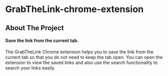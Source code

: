 # GrabTheLink-chrome-extension

## About The Project

#### Save the link from the current tab.

The GrabTheLink Chrome extension helps you to save the link from the current tab so that you do not need to keep the tab open.
You can open the extension to view the saved links and also use the search functionality to search your links easily.